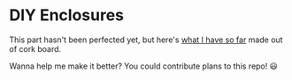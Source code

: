 # DIY Enclosures

This part hasn't been perfected yet, but here's [what I have so far](https://imgur.com/a/P9Ttagf) made out of cork board. 

Wanna help me make it better? You could contribute plans to this repo! 😃

